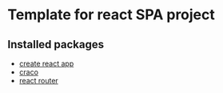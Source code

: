 # Template for react SPA project

## Installed packages

- [create react app](https://create-react-app.dev/)
- [craco](https://github.com/dilanx/craco)
- [react router](https://github.com/remix-run/react-router)
